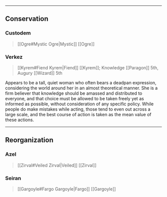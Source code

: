 - - -
## Conservation

### Custodem

>[[Ogre#Mystic Ogre|Mystic]] [[Ogre]]
### Verkez

>[[Kyrem#Fiend Kyrem|Fiend]] [[Kyrem]]; Knowledge [[Paragon]] 5th, Augury [[Wizard]] 5th

Appears to be a tall, quiet woman who often bears a deadpan expression, considering the world around her in an almost theoretical manner. She is a firm believer that knowledge should be amassed and distributed to everyone, and that choice must be allowed to be taken freely yet as informed as possible, without consideration of any specific policy. While people do make mistakes while acting, those tend to even out across a large scale, and the best course of action is taken as the mean value of these actions.
- - -
## Reorganization

### Azel

>[[Zirval#Veiled Zirval|Veiled]] [[Zirval]]
### Seiran

>[[Gargoyle#Fargo Gargoyle|Fargo]] [[Gargoyle]]